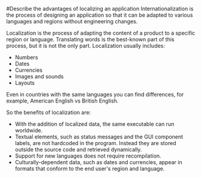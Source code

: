 #Describe the advantages of localizing an application
Internationalization is the process of designing an application so that it can be adapted to various languages and regions without engineering changes. 

Localization is the process of adapting the content of a product to a specific region or language. Translating words is the best-known part of this process, but it is not the only part. Localization usually includes:
* Numbers
* Dates
* Currencies
* Images and sounds
* Layouts

Even in countries with the same languages you can find differences, for example, American English vs British English.

So the benefits of localization are:
* With the addition of localized data, the same executable can run worldwide.
* Textual elements, such as status messages and the GUI component labels, are not hardcoded in the program. Instead they are stored outside the source code and retrieved dynamically.
* Support for new languages does not require recompilation.
* Culturally-dependent data, such as dates and currencies, appear in formats that conform to the end user's region and language.
